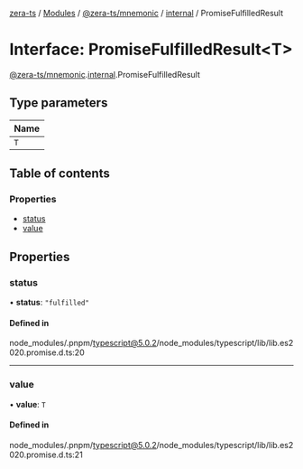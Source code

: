 [zera-ts](../README.md) / [Modules](../modules.md) / [@zera-ts/mnemonic](../modules/zera_ts_mnemonic.md) / [internal](../modules/zera_ts_mnemonic.internal.md) / PromiseFulfilledResult

# Interface: PromiseFulfilledResult<T\>

[@zera-ts/mnemonic](../modules/zera_ts_mnemonic.md).[internal](../modules/zera_ts_mnemonic.internal.md).PromiseFulfilledResult

## Type parameters

| Name |
| :------ |
| `T` |

## Table of contents

### Properties

- [status](zera_ts_mnemonic.internal.PromiseFulfilledResult.md#status)
- [value](zera_ts_mnemonic.internal.PromiseFulfilledResult.md#value)

## Properties

### status

• **status**: ``"fulfilled"``

#### Defined in

node_modules/.pnpm/typescript@5.0.2/node_modules/typescript/lib/lib.es2020.promise.d.ts:20

___

### value

• **value**: `T`

#### Defined in

node_modules/.pnpm/typescript@5.0.2/node_modules/typescript/lib/lib.es2020.promise.d.ts:21
